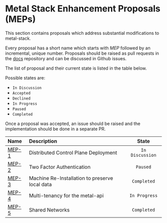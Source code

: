 # Metal Stack Enhancement Proposals (MEPs)

This section contains proposals which address substantial modifications to metal-stack.

Every proposal has a short name which starts with *MEP* followed by an incremental, unique number. Proposals should be raised as pull requests in the [docs](https://github.com/metal-stack/docs) repository and can be discussed in Github issues.

The list of proposal and their current state is listed in the table below.

Possible states are:

- `In Discussion`
- `Accepted`
- `Declined`
- `In Progress`
- `Paused`
- `Completed`

Once a proposal was accepted, an issue should be raised and the implementation should be done in a separate PR.

| Name                    | Description                                    |      State      |
|:----------------------- |:---------------------------------------------- |:---------------:|
| [MEP-1](MEP1/README.md) | Distributed Control Plane Deployment           | `In Discussion` |
| [MEP-2](MEP2/README.md) | Two Factor Authentication                      |    `Paused`     |
| [MEP-3](MEP3/README.md) | Machine Re-Installation to preserve local data |   `Completed`   |
| [MEP-4](MEP4/README.md) | Multi-tenancy for the metal-api                |  `In Progress`  |
| [MEP-5](MEP5/README.md) | Shared Networks                                |   `Completed`   |
